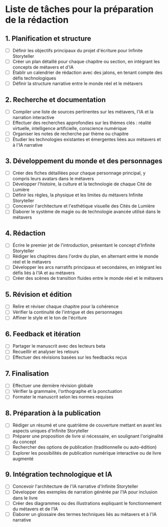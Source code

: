 # Liste de tâches pour la préparation de la rédaction

## 1. Planification et structure
- [ ] Définir les objectifs principaux du projet d'écriture pour Infinite Storyteller
- [ ] Créer un plan détaillé pour chaque chapitre ou section, en intégrant les concepts de métavers et d'IA
- [ ] Établir un calendrier de rédaction avec des jalons, en tenant compte des défis technologiques
- [ ] Définir la structure narrative entre le monde réel et le métavers

## 2. Recherche et documentation
- [ ] Compiler une liste de sources pertinentes sur les métavers, l'IA et la narration interactive
- [ ] Effectuer des recherches approfondies sur les thèmes clés : réalité virtuelle, intelligence artificielle, conscience numérique
- [ ] Organiser les notes de recherche par thème ou chapitre
- [ ] Étudier les technologies existantes et émergentes liées aux métavers et à l'IA narrative

## 3. Développement du monde et des personnages
- [ ] Créer des fiches détaillées pour chaque personnage principal, y compris leurs avatars dans le métavers
- [ ] Développer l'histoire, la culture et la technologie de chaque Cité de Lumière
- [ ] Définir les règles, la physique et les limites du métavers Infinite Storyteller
- [ ] Concevoir l'architecture et l'esthétique visuelle des Cités de Lumière
- [ ] Élaborer le système de magie ou de technologie avancée utilisé dans le métavers

## 4. Rédaction
- [ ] Écrire le premier jet de l'introduction, présentant le concept d'Infinite Storyteller
- [ ] Rédiger les chapitres dans l'ordre du plan, en alternant entre le monde réel et le métavers
- [ ] Développer les arcs narratifs principaux et secondaires, en intégrant les défis liés à l'IA et au métavers
- [ ] Créer des scènes de transition fluides entre le monde réel et le métavers

## 5. Révision et édition
- [ ] Relire et réviser chaque chapitre pour la cohérence
- [ ] Vérifier la continuité de l'intrigue et des personnages
- [ ] Affiner le style et le ton de l'écriture

## 6. Feedback et itération
- [ ] Partager le manuscrit avec des lecteurs beta
- [ ] Recueillir et analyser les retours
- [ ] Effectuer des révisions basées sur les feedbacks reçus

## 7. Finalisation
- [ ] Effectuer une dernière révision globale
- [ ] Vérifier la grammaire, l'orthographe et la ponctuation
- [ ] Formater le manuscrit selon les normes requises

## 8. Préparation à la publication
- [ ] Rédiger un résumé et une quatrième de couverture mettant en avant les aspects uniques d'Infinite Storyteller
- [ ] Préparer une proposition de livre si nécessaire, en soulignant l'originalité du concept
- [ ] Rechercher des options de publication (traditionnelle ou auto-édition)
- [ ] Explorer les possibilités de publication numérique interactive ou de livre augmenté

## 9. Intégration technologique et IA
- [ ] Concevoir l'architecture de l'IA narrative d'Infinite Storyteller
- [ ] Développer des exemples de narration générée par l'IA pour inclusion dans le livre
- [ ] Créer des diagrammes ou des illustrations expliquant le fonctionnement du métavers et de l'IA
- [ ] Élaborer un glossaire des termes techniques liés au métavers et à l'IA narrative
